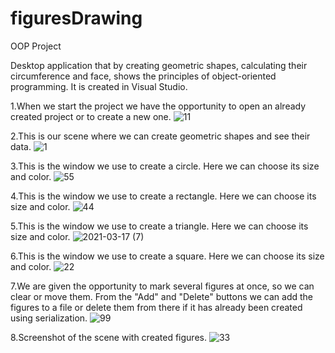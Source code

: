 # figuresDrawing
OOP Project

Desktop application that by creating geometric shapes, calculating their circumference and face, shows the principles of object-oriented programming. It is created in Visual Studio.

1.When we start the project we have the opportunity to open an already created project or to create a new one.
![11](https://user-images.githubusercontent.com/79605705/111505319-2eab2180-8751-11eb-9a31-bbb7dc0cc222.png)

2.This is our scene where we can create geometric shapes and see their data.
![1](https://user-images.githubusercontent.com/79605705/111505331-31a61200-8751-11eb-924e-db63b9817d48.png)

3.This is the window we use to create a circle. Here we can choose its size and color.
![55](https://user-images.githubusercontent.com/79605705/111505768-a4af8880-8751-11eb-98dc-2bd5e9cd495c.png)

4.This is the window we use to create a rectangle. Here we can choose its size and color.
![44](https://user-images.githubusercontent.com/79605705/111505785-a8430f80-8751-11eb-8fed-6c2c546ef849.png)

5.This is the window we use to create a triangle. Here we can choose its size and color.
![2021-03-17 (7)](https://user-images.githubusercontent.com/79605705/111505812-b09b4a80-8751-11eb-969d-783efbb2891a.png)

6.This is the window we use to create a square. Here we can choose its size and color.
![22](https://user-images.githubusercontent.com/79605705/111505841-b85aef00-8751-11eb-9b32-8538b526d6e4.png)

7.We are given the opportunity to mark several figures at once, so we can clear or move them. From the "Add" and "Delete" buttons we can add the figures to a file or delete them from there if it has already been created using serialization.
![99](https://user-images.githubusercontent.com/79605705/111505906-c6107480-8751-11eb-8efe-ea6a3f966ba3.png)

8.Screenshot of the scene with created figures.
![33](https://user-images.githubusercontent.com/79605705/111505889-c3158400-8751-11eb-803a-d6428914fd6d.png)
